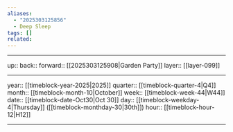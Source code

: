 ```yaml
---
aliases:
  - "2025303125856"
  - Deep Sleep
tags: []
related:
---
```




***

up:: 
back:: 
forward:: [[2025303125908|Garden Party]]
layer:: [[layer-099]]

***

year:: [[timeblock-year-2025|2025]]
quarter:: [[timeblock-quarter-4|Q4]]
month:: [[timeblock-month-10|October]]
week:: [[timeblock-week-44|W44]]
date:: [[timeblock-date-Oct30|Oct 30]]
day:: [[timeblock-weekday-4|Thursday]] ([[timeblock-monthday-30|30th]])
hour:: [[timeblock-hour-12|H12]]

***
